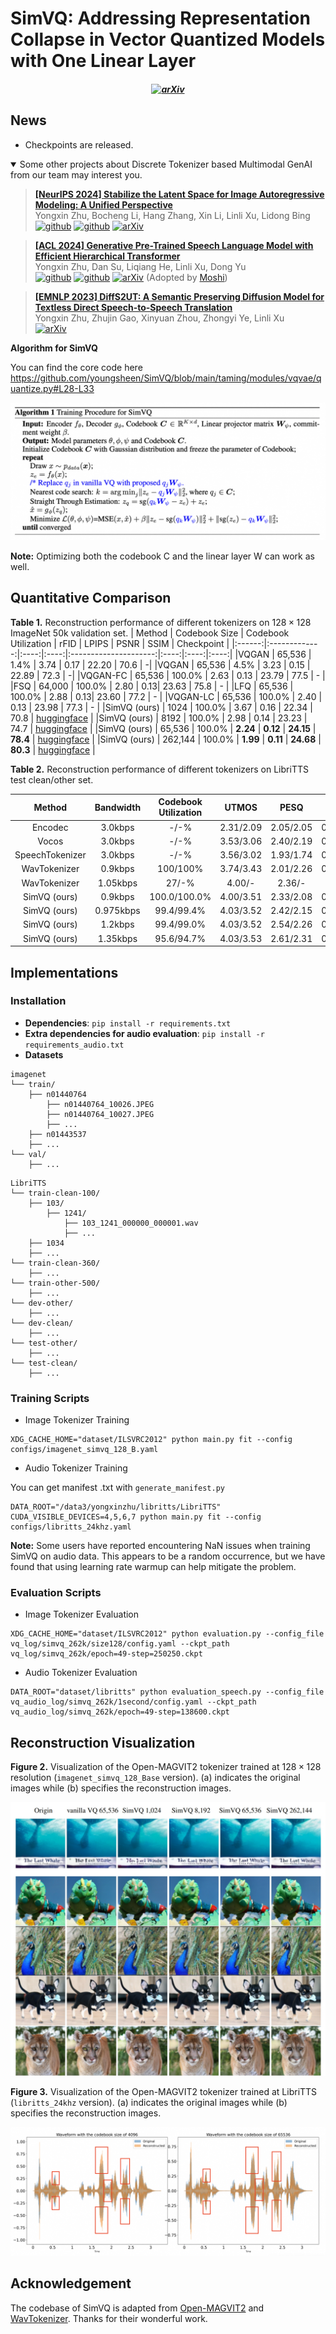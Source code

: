 # SimVQ: Addressing Representation Collapse in Vector Quantized Models with One Linear Layer


<h5 align="center">

[![arXiv](https://img.shields.io/badge/Arxiv-2411.02038-AD1C18.svg?logo=arXiv)](https://arxiv.org/abs/2411.02038)

</h5>

## News

* Checkpoints are released.

<details open><summary> Some other projects about Discrete Tokenizer based Multimodal GenAI from our team may interest you. </summary><p>
<!--  may -->

> [**[NeurIPS 2024] Stabilize the Latent Space for Image Autoregressive Modeling: A Unified Perspective**](https://github.com/DAMO-NLP-SG/DiGIT) <br>
> Yongxin Zhu, Bocheng Li, Hang Zhang, Xin Li, Linli Xu, Lidong Bing <br>
[![github](https://img.shields.io/badge/-Github-black?logo=github)](https://github.com/DAMO-NLP-SG/DiGIT)  [![github](https://img.shields.io/github/stars/DAMO-NLP-SG/DiGIT.svg?style=social)](https://github.com/DAMO-NLP-SG/DiGIT) [![arXiv](https://img.shields.io/badge/Arxiv-2410.12490-b31b1b.svg?logo=arXiv)](https://arxiv.org/abs/2410.12490) <br>

> [**[ACL 2024] Generative Pre-Trained Speech Language Model with Efficient Hierarchical Transformer**](https://github.com/youngsheen/GPST) <br>
> Yongxin Zhu, Dan Su, Liqiang He, Linli Xu, Dong Yu <br>
[![github](https://img.shields.io/badge/-Github-black?logo=github)](https://github.com/youngsheen/GPST)  [![github](https://img.shields.io/github/stars/youngsheen/GPST.svg?style=social)](https://github.com/youngsheen/GPST) [![arXiv](https://img.shields.io/badge/Arxiv-2406.00976-b31b1b.svg?logo=arXiv)](https://arxiv.org/abs/2406.00976) (Adopted by [Moshi](https://arxiv.org/abs/2410.00037))<br>

> [**[EMNLP 2023] DiffS2UT: A Semantic Preserving Diffusion Model for Textless Direct Speech-to-Speech Translation**](https://aclanthology.org/2023.emnlp-main.709) <br>
> Yongxin Zhu, Zhujin Gao, Xinyuan Zhou, Zhongyi Ye, Linli Xu <br>
[![arXiv](https://img.shields.io/badge/Arxiv-2310.17570-b31b1b.svg?logo=arXiv)](https://arxiv.org/abs/2310.17570) <br>

</p></details>


**Algorithm for SimVQ** 

You can find the core code here https://github.com/youngsheen/SimVQ/blob/main/taming/modules/vqvae/quantize.py#L28-L33

<p align="center">
<img src="./assets/Algorithm.png">
</p>

**Note:** Optimizing both the codebook C and the linear layer W can work as well.


## Quantitative Comparison

**Table 1.** Reconstruction performance of different tokenizers on $128 \times 128$ ImageNet 50k validation set.
| Method | Codebook Size | Codebook Utilization | rFID | LPIPS | PSNR | SSIM | Checkpoint |
|:------:|:-------------:|:----:|:----:|:---------------------:|:----:|:----:|:----:|
|VQGAN | 65,536 |  1.4% | 3.74 |  0.17 | 22.20 | 70.6 | -|
|VQGAN | 65,536 |  4.5% | 3.23 |  0.15 | 22.89 | 72.3 | -|
|VQGAN-FC | 65,536 | 100.0% | 2.63 | 0.13 | 23.79 | 77.5 | - |
|FSQ | 64,000 | 100.0% | 2.80 | 0.13| 23.63 | 75.8 | - |
|LFQ | 65,536 | 100.0% | 2.88 | 0.13| 23.60 | 77.2 | - |
|VQGAN-LC | 65,536 | 100.0% | 2.40 | 0.13 | 23.98 | 77.3 | - |
|SimVQ (ours) | 1024 | 100.0% | 3.67 | 0.16 | 22.34 | 70.8 | [huggingface](https://huggingface.co/zyx123/SimVQ/tree/main/vq_log/simvq_1k) |
|SimVQ (ours) | 8192 | 100.0% | 2.98 | 0.14 | 23.23 | 74.7 | [huggingface](https://huggingface.co/zyx123/SimVQ/tree/main/vq_log/simvq_8k) |
|SimVQ (ours) | 65,536 | 100.0% | **2.24** | **0.12** | **24.15** | **78.4** | [huggingface](https://huggingface.co/zyx123/SimVQ/tree/main/vq_log/simvq_65k) |
|SimVQ (ours) | 262,144 | 100.0% | **1.99** | **0.11** | **24.68** | **80.3** | [huggingface](https://huggingface.co/zyx123/SimVQ/tree/main/vq_log/simvq_262k) |

   
**Table 2.** Reconstruction performance of different tokenizers on LibriTTS test clean/other set.

| Method | Bandwidth | Codebook Utilization | UTMOS | PESQ | STOI | V/UV F1 | Checkpoint |
|:------:|:-------------:|:----:|:----:|:---------------------:|:----:|:----:|:----:|
|Encodec | 3.0kbps | -/-% | 2.31/2.09 | 2.05/2.05 | 0.90/0.88 | 0.92/0.89 | - |
|Vocos | 3.0kbps | -/-% | 3.53/3.06 | 2.40/2.19 | 0.92/0.90 | 0.94/0.91 | - |
|SpeechTokenizer | 3.0kbps | -/-% | 3.56/3.02 | 1.93/1.74 | 0.88/0.84 | 0.93/0.89 | - |
|WavTokenizer | 0.9kbps | 100/100% | 3.74/3.43 | 2.01/2.26 | 0.89/0.89 | 0.92/0.92 | - |
|WavTokenizer | 1.05kbps | 27/-% | 4.00/- | 2.36/- | 0.81/- | 0.94/- | - |
|SimVQ (ours) | 0.9kbps | 100.0/100.0% | 4.00/3.51 | 2.33/2.08 | 0.91/0.88 | 0.94/0.91 | [huggingface](https://huggingface.co/zyx123/SimVQ/tree/main/vq_audio_log/simvq_4k) |
|SimVQ (ours) | 0.975kbps | 99.4/99.4% | 4.03/3.52 | 2.42/2.15 | 0.92/0.88 | 0.94/0.92 | [huggingface](https://huggingface.co/zyx123/SimVQ/tree/main/vq_audio_log/simvq_8k) |
|SimVQ (ours) | 1.2kbps | 99.4/99.0% | 4.03/3.52 | 2.54/2.26 | 0.93/0.90 | 0.94/0.92 | [huggingface](https://huggingface.co/zyx123/SimVQ/tree/main/vq_audio_log/simvq_65k) |
|SimVQ (ours) | 1.35kbps | 95.6/94.7% | 4.03/3.53 | 2.61/2.31 | 0.93/0.90 | 0.95/0.93 | [huggingface](https://huggingface.co/zyx123/SimVQ/tree/main/vq_audio_log/simvq_262k) |


## Implementations

### Installation

- **Dependencies**: `pip install -r requirements.txt`
- **Extra dependencies for audio evaluation**: `pip install -r requirements_audio.txt`
- **Datasets**
```
imagenet
└── train/
    ├── n01440764
        ├── n01440764_10026.JPEG
        ├── n01440764_10027.JPEG
        ├── ...
    ├── n01443537
    ├── ...
└── val/
    ├── ...
```

```
LibriTTS
└── train-clean-100/
    ├── 103/
        ├── 1241/
            ├── 103_1241_000000_000001.wav
            ├── ...
    ├── 1034
    ├── ...
└── train-clean-360/
    ├── ...
└── train-other-500/
    ├── ...
└── dev-other/
    ├── ...
└── dev-clean/
    ├── ...
└── test-other/
    ├── ...
└── test-clean/
    ├── ...
```

### Training Scripts
* Image Tokenizer Training
```
XDG_CACHE_HOME="dataset/ILSVRC2012" python main.py fit --config configs/imagenet_simvq_128_B.yaml
```

* Audio Tokenizer Training

You can get manifest .txt with `generate_manifest.py`

```
DATA_ROOT="/data3/yongxinzhu/libritts/LibriTTS" CUDA_VISIBLE_DEVICES=4,5,6,7 python main.py fit --config configs/libritts_24khz.yaml
```

**Note:** Some users have reported encountering NaN issues when training SimVQ on audio data. This appears to be a random occurrence, but we have found that using learning rate warmup can help mitigate the problem.

### Evaluation Scripts
* Image Tokenizer Evaluation
```
XDG_CACHE_HOME="dataset/ILSVRC2012" python evaluation.py --config_file vq_log/simvq_262k/size128/config.yaml --ckpt_path vq_log/simvq_262k/epoch=49-step=250250.ckpt
```

* Audio Tokenizer Evaluation
```
DATA_ROOT="dataset/libritts" python evaluation_speech.py --config_file vq_audio_log/simvq_262k/1second/config.yaml --ckpt_path vq_audio_log/simvq_262k/epoch=49-step=138600.ckpt
```



## Reconstruction Visualization

**Figure 2.** Visualization of the Open-MAGVIT2 tokenizer trained at $128 \times 128$ resolution (`imagenet_simvq_128_Base` version). (a) indicates the original images while (b) specifies the reconstruction images.
<p align="center">
    <img src="./assets/case_image.png">
</p>

**Figure 3.** Visualization of the Open-MAGVIT2 tokenizer trained at LibriTTS (`libritts_24khz` version). (a) indicates the original images while (b) specifies the reconstruction images.
<p align="center">
    <img src="./assets/case_audio.png">
</p>


## Acknowledgement
The codebase of SimVQ is adapted from [Open-MAGVIT2](https://github.com/TencentARC/Open-MAGVIT2) and [WavTokenizer](https://github.com/jishengpeng/WavTokenizer). Thanks for their wonderful work.